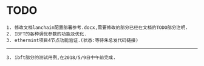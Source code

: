 # TODO #
	1. 修改文档lanchain配置部署参考.docx,需要修改的部分已经在文档的TODO部分注明.
	2. IBFT的各种调优参数的功能及优化.
	3. ethermint项目4节点功能验证.(状态:等待朱总发代码链接)
	
----------

	3. ibft部分的测试用例,在2018/5/9日中午前完成.
	